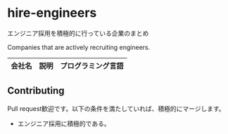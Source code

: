# hire-engineers
エンジニア採用を積極的に行っている企業のまとめ

Companies that are actively recruiting engineers.

| 会社名 | 説明 | プログラミング言語 |
| ------------- | ------------- | ------------- |


## Contributing
Pull request歓迎です。以下の条件を満たしていれば、積極的にマージします。

* エンジニア採用に積極的である。
